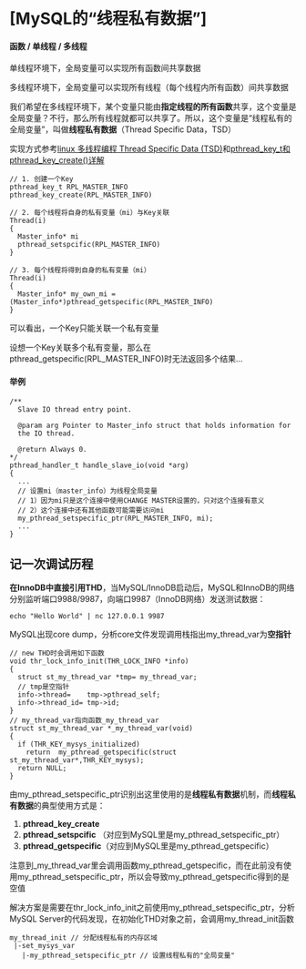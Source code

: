 

# [MySQL的“线程私有数据”]

#### 函数 / 单线程 / 多线程

单线程环境下，全局变量可以实现所有函数间共享数据

多线程环境下，全局变量可以实现所有线程（每个线程内所有函数）间共享数据

我们希望在多线程环境下，某个变量只能由**指定线程的所有函数**共享，这个变量是全局变量？不行，那么所有线程就都可以共享了。所以，这个变量是“线程私有的全局变量”，叫做**线程私有数据**（Thread Specific Data，TSD）

实现方式参考[linux 多线程编程 Thread Specific Data (TSD)](http://blog.csdn.net/kennyrose/article/details/7603325)和[pthread\_key\_t和pthread\_key\_create()详解](https://www.jianshu.com/p/d52c1ebf808a)

```plain
// 1. 创建一个Key
pthread_key_t RPL_MASTER_INFO
pthread_key_create(RPL_MASTER_INFO)
  
// 2. 每个线程将自身的私有变量（mi）与Key关联
Thread(i)
{
  Master_info* mi
  pthread_setspcific(RPL_MASTER_INFO)
}
  
// 3. 每个线程将得到自身的私有变量（mi）
Thread(i)
{
  Master_info* my_own_mi = (Master_info*)pthread_getspecific(RPL_MASTER_INFO)
}
```

可以看出，一个Key只能关联一个私有变量

设想一个Key关联多个私有变量，那么在pthread\_getspecific(RPL\_MASTER\_INFO)时无法返回多个结果…

#### 举例

```plain
/**
  Slave IO thread entry point.
 
  @param arg Pointer to Master_info struct that holds information for
  the IO thread.
 
  @return Always 0.
*/
pthread_handler_t handle_slave_io(void *arg)
{
  ...
  // 设置mi（master_info）为线程全局变量
  // 1）因为mi只是这个连接中使用CHANGE MASTER设置的，只对这个连接有意义
  // 2）这个连接中还有其他函数可能需要访问mi
  my_pthread_setspecific_ptr(RPL_MASTER_INFO, mi);
  ...
}
```

## 记一次调试历程

**在InnoDB中直接引用THD**，当MySQL/InnoDB启动后，MySQL和InnoDB的网络分别监听端口9988/9987，向端口9987（InnoDB网络）发送测试数据：

```plain
echo "Hello World" | nc 127.0.0.1 9987
```

MySQL出现core dump，分析core文件发现调用栈指出my\_thread\_var为**空指针**

```plain
// new THD时会调用如下函数
void thr_lock_info_init(THR_LOCK_INFO *info)
{
  struct st_my_thread_var *tmp= my_thread_var;
  // tmp是空指针
  info->thread=    tmp->pthread_self;
  info->thread_id= tmp->id;
}
// my_thread_var指向函数_my_thread_var
struct st_my_thread_var *_my_thread_var(void)
{
  if (THR_KEY_mysys_initialized)
    return  my_pthread_getspecific(struct st_my_thread_var*,THR_KEY_mysys);
  return NULL;
}
```

由my\_pthread\_setspecific\_ptr识别出这里使用的是**线程私有数据**机制，而**线程私有数据**的典型使用方式是：

1.  **pthread\_key\_create**
2.  **pthread\_setspcific** （对应到MySQL里是my\_pthread\_setspecific\_ptr）
3.  **pthread\_getspecific**（对应到MySQL里是my\_pthread\_getspecific）

注意到\_my\_thread\_var里会调用函数my\_pthread\_getspecific，而在此前没有使用my\_pthread\_setspecific\_ptr，所以会导致my\_pthread\_getspecific得到的是空值

解决方案是需要在thr\_lock\_info\_init之前使用my\_pthread\_setspecific\_ptr，分析MySQL Server的代码发现，在初始化THD对象之前，会调用my\_thread\_init函数

```plain
my_thread_init // 分配线程私有的内存区域
 |-set_mysys_var
   |-my_pthread_setspecific_ptr // 设置线程私有的"全局变量"
```
